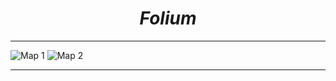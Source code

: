 <i><h1 align='center'>Folium</h1></i>
<hr>

![Map 1](https://user-images.githubusercontent.com/32463223/126936398-309cf695-e334-4691-9371-0b00a1b6ffdb.png)
![Map 2](https://user-images.githubusercontent.com/32463223/126936400-7d28b6dd-7b69-49b7-8a76-3df04abc3e3b.png)

<hr>

